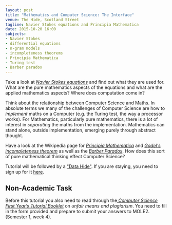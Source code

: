 ```yaml
---
layout: post
title: "Mathematics and Computer Science: The Interface"
venue: The Hide, Scotland Street
tagline: Navier Stokes equations and Principia Mathematica
date: 2015-10-20 16:00
subjects:
- Navier Stokes
- differential equations
- n-gram models
- incompleteness theorems
- Principia Mathematica
- Turing test
- Barber paradox
---
```


Take a look at [*Navier Stokes equations*](http://en.wikipedia.org/wiki/Navier%E2%80%93Stokes_equations)
and find out what they are used for. What are the pure mathematics aspects of the equations and what are the applied mathematics aspects? Where does computation come in?

Think about the relationship between Computer Science and Maths. In absolute terms we many of the challenges of Computer Science are how to *implement* maths on a Computer (e.g. the Turing test, the way a processor works). For Mathematics, particularly pure mathematics, there is a lot of interest in *separating* the maths from the implementation. Mathematics can stand alone, outside implementation, emerging purely through abstract thought.


Have a look at the Wikipedia page for [*Principia Mathematica*](http://en.wikipedia.org/wiki/Principia_Mathematica) and [*Godel's incompleteness theorem*](http://en.wikipedia.org/wiki/G%C3%B6del%27s_incompleteness_theorems) as well as the [*Barber Paradox*](http://en.wikipedia.org/wiki/Barber_paradox). How does this sort of pure mathematical thinking effect Computer Science?

Tutorial will be followed by a ["Data Hide"](http://opendsi.cc/datahide//2015/10/20/RDM-ai.html). If you are staying, you need to sign up for it [here](https://www.eventbrite.co.uk/e/the-data-hide-tickets-19038564860).

## Non-Academic Task

Before this tutorial you also need to read through the[ *Computer Science First Year’s Tutorial
Booklet*](http://www.dcs.shef.ac.uk/intranet/teaching/public/tutorials/level1/firstyeartutorials.pdf) on *unfair means and plagiarism*. You need to fill in the form provided and prepare to submit your answers to MOLE2. (Semester 1, week 4).
